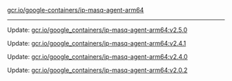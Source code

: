 [gcr.io/google-containers/ip-masq-agent-arm64](https://hub.docker.com/r/cruse/ip-masq-agent-arm64/tags/) 

----
Update: [gcr.io/google_containers/ip-masq-agent-arm64:v2.5.0](https://hub.docker.com/r/cruse/ip-masq-agent-arm64/tags/)

Update: [gcr.io/google_containers/ip-masq-agent-arm64:v2.4.1](https://hub.docker.com/r/cruse/ip-masq-agent-arm64/tags/)

Update: [gcr.io/google_containers/ip-masq-agent-arm64:v2.4.0](https://hub.docker.com/r/cruse/ip-masq-agent-arm64/tags/)

Update: [gcr.io/google_containers/ip-masq-agent-arm64:v2.0.2](https://hub.docker.com/r/cruse/ip-masq-agent-arm64/tags/)

